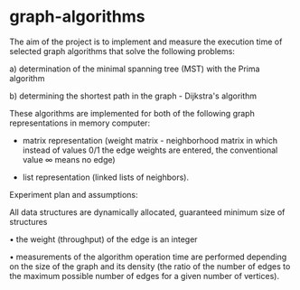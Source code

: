 # graph-algorithms
The aim of the project is to implement and measure the execution time of selected graph algorithms that solve the following problems:

a) determination of the minimal spanning tree (MST) with the Prima algorithm

b) determining the shortest path in the graph - Dijkstra's algorithm

These algorithms are implemented for both of the following graph representations in memory
computer:

- matrix representation (weight matrix - neighborhood matrix in which instead of values
0/1 the edge weights are entered, the conventional value ∞ means no edge)

- list representation (linked lists of neighbors).

Experiment plan and assumptions:

 All data structures are dynamically allocated, guaranteed minimum size of structures
 
• the weight (throughput) of the edge is an integer

• measurements of the algorithm operation time are performed depending on the size of the graph and its density (the ratio of the number of edges to the maximum possible number of edges for a given number of vertices).
